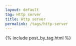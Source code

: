 ```yaml
---
layout: default
tag: Http server
title: Http server
permalink: /tags/http-server
---
```


{% include post_by_tag.html %}